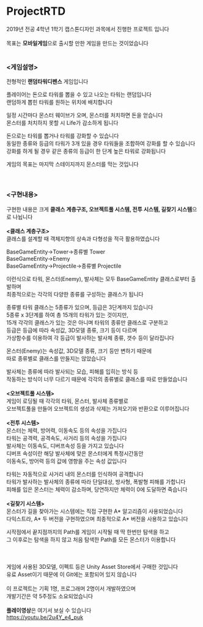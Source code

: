 # ProjectRTD

2019년 전공 4학년 1학기 캡스톤디자인 과목에서 진행한 프로젝트 입니다
<br /><br />
목표는 **모바일게임**으로 출시할 만한 게임을 만드는 것이었습니다  
<br />
### <게임설명>  
전형적인 **랜덤타워디펜스** 게임입니다  

플레이어는 돈으로 타워를 뽑을 수 있고 나오는 타워는 랜덤입니다  
랜덤하게 뽑힌 타워를 원하는 위치에 배치합니다  

일정 시간마다 몬스터 웨이브가 오며, 몬스터를 처치하면 돈을 얻습니다  
몬스터를 처치하지 못할 시 Life가 감소하게 됩니다 

돈으로는 타워를 뽑거나 타워를 강화할 수 있습니다  
동일한 종류와 등급의 타워가 3개 있을 경우 타워들을 조합하여 강화를 할 수 있습니다  
강화를 하게 될 경우 같은 종류의 등급이 한 단계 높은 타워로 강화됩니다  

게임의 목표는 마지막 스테이지까지 몬스터를 막는 것입니다  
<br /><br />
### <구현내용>  
구현한 내용은 크게 **클래스 계층구조, 오브젝트풀 시스템, 전투 시스템, 길찾기 시스템**으로 나뉩니다  
<br />
**<클래스 계층구조>**  
클래스를 설계할 때 객체지향의 상속과 다형성을 적극 활용하였습니다  

BaseGameEntity->Tower->종류별 Tower  
BaseGameEntity->Enemy  
BaseGameEntity->Projectile->종류별 Projectile  

이런식으로 타워, 몬스터(Enemy), 발사체는 모두 BaseGameEntity 클래스로부터 출발하며  
최종적으로는 각각의 다양한 종류를 구성하는 클래스가 됩니다  

종류별 타워 클래스는 5종류가 있으며, 등급은 3단계까지 있습니다  
5종류 x 3단계를 하여 총 15개의 타워가 있는 것이지만,  
15개 각각의 클래스가 있는 것은 아니며 타워의 종류만 클래스로 구분하고  
등급은 등급에 따라 속성값, 3D모델 종류, 크기 등이 다르며  
가상함수를 이용하여 각 등급이 발사하는 발사체 종류, 갯수 등이 달라집니다  

몬스터(Enemy)는 속성값, 3D모델 종류, 크기 등만 변하기 때문에  
따로 종류별로 클래스를 만들지는 않았습니다  

발사체는 종류에 따라 발사되는 모습, 피해를 입히는 방식 등  
작동하는 방식이 너무 다르기 때문에 각각의 종류별로 클래스를 따로 만들었습니다  
<br />
**<오브젝트풀 시스템>**   
게임이 로딩될 때 각각의 타워, 몬스터, 발사체 종류별로  
오브젝트풀을 만들어 오브젝트의 생성과 삭제는 가져오기와 반환으로 이루어집니다  
<br />
**<전투 시스템>**   
몬스터는 체력, 방어력, 이동속도 등의 속성을 가집니다  
타워는 공격력, 공격속도, 사거리 등의 속성을 가집니다  
발사체는 이동속도, 디버프속성 등을 가지고 있습니다  
디버프 속성이란 해당 발사체에 맞은 몬스터에게 특정시간동안  
이동속도, 방어력 등의 값에 영향을 주는 속성 값입니다  

타워는 자동적으로 사거리 내의 몬스터를 인식하여 공격합니다  
타워가 발사하는 발사체의 종류에 따라 단일대상, 방사형, 폭발형 피해를 가합니다  
피해를 입은 몬스터는 체력이 감소하며, 당연하지만 체력이 0에 도달하면 죽습니다  
<br />
**<길찾기 시스템>**  
몬스터가 길을 찾아가는 시스템에는 직접 구현한 A* 알고리즘이 사용되었습니다  
다익스트라, A* 두 버전을 구현하였으며 최종적으로 A* 버전을 사용하고 있습니다  

시작점에서 끝지점까지의 Path를 게임이 시작될 때 딱 한번만 탐색을 하고  
그 이후로는 탐색을 하지 않고 처음 탐색한 Path를 모든 몬스터가 이용합니다  
<br /><br /><br />
게임에 사용된 3D모델, 이펙트 등은 Unity Asset Store에서 구매한 것입니다  
유료 Asset이기 때문에 이 Git에는 포함되어 있지 않습니다
<br /><br />
이 프로젝트는 기획 1명, 프로그래머 2명이서 개발하였으며  
개발기간은 약 5주정도 소요되었습니다
<br /><br />
**플레이영상**은 여기서 보실 수 있습니다  
https://youtu.be/2u4Y_e4_puk
